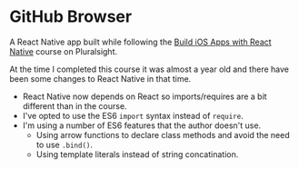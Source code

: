 # GitHub Browser
A React Native app built while following the [Build iOS Apps with React Native](https://app.pluralsight.com/library/courses/build-ios-apps-react-native) course on Pluralsight.

At the time I completed this course it was almost a year old and there have been some changes to React Native in that time.

 - React Native now depends on React so imports/requires are a bit different than in the course.
 - I've opted to use the ES6 `import` syntax instead of `require`.
 - I'm using a number of ES6 features that the author doesn't use.
   - Using arrow functions to declare class methods and avoid the need to use `.bind()`.
   - Using template literals instead of string concatination.
